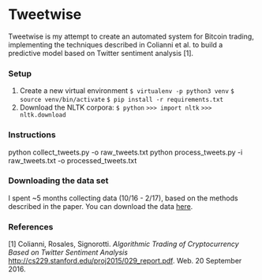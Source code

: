 # Tweetwise

Tweetwise is my attempt to create an automated system for Bitcoin trading, implementing the techniques described in Colianni et al. to build a predictive model based on Twitter sentiment analysis [1].

### Setup
1. Create a new virtual environment
`$ virtualenv -p python3 venv`
`$ source venv/bin/activate`
`$ pip install -r requirements.txt`
2. Download the NLTK corpora: 
`$ python` 
`>>> import nltk` 
`>>> nltk.download`

### Instructions
python collect_tweets.py -o raw_tweets.txt
python process_tweets.py -i raw_tweets.txt -o processed_tweets.txt



### Downloading the data set
I spent ~5 months collecting data (10/16 - 2/17), based on the methods described in the paper. You can download the data [here](https://drive.google.com/open?id=0BzqCBdvJ6j-nUzRZckRJUVJwY00).

### References
[1] Colianni, Rosales, Signorotti. *Algorithmic Trading of Cryptocurrency Based on Twitter Sentiment Analysis* http://cs229.stanford.edu/proj2015/029_report.pdf. Web. 20 September 2016.
